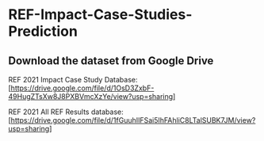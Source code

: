 # REF-Impact-Case-Studies-Prediction

## Download the dataset from Google Drive

REF 2021 Impact Case Study Database: [https://drive.google.com/file/d/1OsD3ZxbF-49HugZTsXw8J8PXBVmcXzYe/view?usp=sharing]

REF 2021 All REF Results database: [https://drive.google.com/file/d/1fGuuhIIFSai5IhFAhliC8LTalSUBK7JM/view?usp=sharing]


